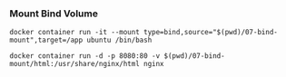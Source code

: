 ### Mount Bind Volume

`
docker container run -it --mount type=bind,source="$(pwd)/07-bind-mount",target=/app ubuntu /bin/bash
`

`
docker container run -d -p 8080:80 -v $(pwd)/07-bind-mount/html:/usr/share/nginx/html nginx
`